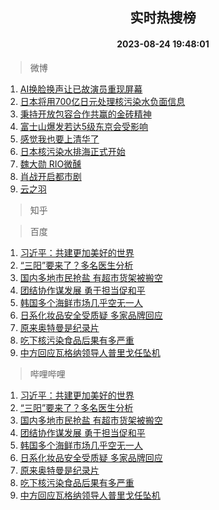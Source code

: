 <div align="center"><h2>实时热搜榜</h2><h4>2023-08-24 19:48:01</h4></div>

> 微博  

1. [AI换脸换声让已故演员重现屏幕](https://s.weibo.com/weibo?q=%23AI%E6%8D%A2%E8%84%B8%E6%8D%A2%E5%A3%B0%E8%AE%A9%E5%B7%B2%E6%95%85%E6%BC%94%E5%91%98%E9%87%8D%E7%8E%B0%E5%B1%8F%E5%B9%95%23&t=31&band_rank=1&Refer=top)<br />
2. [日本将用700亿日元处理核污染水负面信息](https://s.weibo.com/weibo?q=%23%E6%97%A5%E6%9C%AC%E5%B0%86%E7%94%A8700%E4%BA%BF%E6%97%A5%E5%85%83%E5%A4%84%E7%90%86%E6%A0%B8%E6%B1%A1%E6%9F%93%E6%B0%B4%E8%B4%9F%E9%9D%A2%E4%BF%A1%E6%81%AF%23&t=31&band_rank=2&Refer=top)<br />
3. [秉持开放包容合作共赢的金砖精神](https://s.weibo.com/weibo?q=%23%E7%A7%89%E6%8C%81%E5%BC%80%E6%94%BE%E5%8C%85%E5%AE%B9%E5%90%88%E4%BD%9C%E5%85%B1%E8%B5%A2%E7%9A%84%E9%87%91%E7%A0%96%E7%B2%BE%E7%A5%9E%23&t=31&band_rank=3&Refer=top)<br />
4. [富士山爆发若达5级东京会受影响](https://s.weibo.com/weibo?q=%23%E5%AF%8C%E5%A3%AB%E5%B1%B1%E7%88%86%E5%8F%91%E8%8B%A5%E8%BE%BE5%E7%BA%A7%E4%B8%9C%E4%BA%AC%E4%BC%9A%E5%8F%97%E5%BD%B1%E5%93%8D%23&t=31&band_rank=4&Refer=top)<br />
5. [感觉我也要上清华了](https://s.weibo.com/weibo?q=%23%E6%84%9F%E8%A7%89%E6%88%91%E4%B9%9F%E8%A6%81%E4%B8%8A%E6%B8%85%E5%8D%8E%E4%BA%86%23&t=31&band_rank=5&Refer=top)<br />
6. [日本核污染水排海正式开始](https://s.weibo.com/weibo?q=%23%E6%97%A5%E6%9C%AC%E6%A0%B8%E6%B1%A1%E6%9F%93%E6%B0%B4%E6%8E%92%E6%B5%B7%E6%AD%A3%E5%BC%8F%E5%BC%80%E5%A7%8B%23&t=31&band_rank=6&Refer=top)<br />
7. [魏大勋 RIO微醺](https://s.weibo.com/weibo?q=%E9%AD%8F%E5%A4%A7%E5%8B%8B%20RIO%E5%BE%AE%E9%86%BA&t=31&band_rank=7&Refer=top)<br />
8. [肖战开启都市剧](https://s.weibo.com/weibo?q=%23%E8%82%96%E6%88%98%E5%BC%80%E5%90%AF%E9%83%BD%E5%B8%82%E5%89%A7%23&t=31&band_rank=8&Refer=top)<br />
9. [云之羽](https://s.weibo.com/weibo?q=%E4%BA%91%E4%B9%8B%E7%BE%BD&t=31&band_rank=9&Refer=top)<br />

> 知乎  


> 百度  

1. [习近平：共建更加美好的世界](https://www.baidu.com/s?wd=%E4%B9%A0%E8%BF%91%E5%B9%B3%EF%BC%9A%E5%85%B1%E5%BB%BA%E6%9B%B4%E5%8A%A0%E7%BE%8E%E5%A5%BD%E7%9A%84%E4%B8%96%E7%95%8C&sa=fyb_news&rsv_dl=fyb_news)<br />
2. [“三阳”要来了？多名医生分析](https://www.baidu.com/s?wd=%E2%80%9C%E4%B8%89%E9%98%B3%E2%80%9D%E8%A6%81%E6%9D%A5%E4%BA%86%EF%BC%9F%E5%A4%9A%E5%90%8D%E5%8C%BB%E7%94%9F%E5%88%86%E6%9E%90&sa=fyb_news&rsv_dl=fyb_news)<br />
3. [国内多地市民抢盐 有超市货架被搬空](https://www.baidu.com/s?wd=%E5%9B%BD%E5%86%85%E5%A4%9A%E5%9C%B0%E5%B8%82%E6%B0%91%E6%8A%A2%E7%9B%90+%E6%9C%89%E8%B6%85%E5%B8%82%E8%B4%A7%E6%9E%B6%E8%A2%AB%E6%90%AC%E7%A9%BA&sa=fyb_news&rsv_dl=fyb_news)<br />
4. [团结协作谋发展 勇于担当促和平](https://www.baidu.com/s?wd=%E5%9B%A2%E7%BB%93%E5%8D%8F%E4%BD%9C%E8%B0%8B%E5%8F%91%E5%B1%95+%E5%8B%87%E4%BA%8E%E6%8B%85%E5%BD%93%E4%BF%83%E5%92%8C%E5%B9%B3&sa=fyb_news&rsv_dl=fyb_news)<br />
5. [韩国多个海鲜市场几乎空无一人](https://www.baidu.com/s?wd=%E9%9F%A9%E5%9B%BD%E5%A4%9A%E4%B8%AA%E6%B5%B7%E9%B2%9C%E5%B8%82%E5%9C%BA%E5%87%A0%E4%B9%8E%E7%A9%BA%E6%97%A0%E4%B8%80%E4%BA%BA&sa=fyb_news&rsv_dl=fyb_news)<br />
6. [日系化妆品安全受质疑 多家品牌回应](https://www.baidu.com/s?wd=%E6%97%A5%E7%B3%BB%E5%8C%96%E5%A6%86%E5%93%81%E5%AE%89%E5%85%A8%E5%8F%97%E8%B4%A8%E7%96%91+%E5%A4%9A%E5%AE%B6%E5%93%81%E7%89%8C%E5%9B%9E%E5%BA%94&sa=fyb_news&rsv_dl=fyb_news)<br />
7. [原来奥特曼是纪录片](https://www.baidu.com/s?wd=%E5%8E%9F%E6%9D%A5%E5%A5%A5%E7%89%B9%E6%9B%BC%E6%98%AF%E7%BA%AA%E5%BD%95%E7%89%87&sa=fyb_news&rsv_dl=fyb_news)<br />
8. [吃下核污染食品后果有多严重](https://www.baidu.com/s?wd=%E5%90%83%E4%B8%8B%E6%A0%B8%E6%B1%A1%E6%9F%93%E9%A3%9F%E5%93%81%E5%90%8E%E6%9E%9C%E6%9C%89%E5%A4%9A%E4%B8%A5%E9%87%8D&sa=fyb_news&rsv_dl=fyb_news)<br />
9. [中方回应瓦格纳领导人普里戈任坠机](https://www.baidu.com/s?wd=%E4%B8%AD%E6%96%B9%E5%9B%9E%E5%BA%94%E7%93%A6%E6%A0%BC%E7%BA%B3%E9%A2%86%E5%AF%BC%E4%BA%BA%E6%99%AE%E9%87%8C%E6%88%88%E4%BB%BB%E5%9D%A0%E6%9C%BA&sa=fyb_news&rsv_dl=fyb_news)<br />

> 哔哩哔哩  

1. [习近平：共建更加美好的世界](https://www.baidu.com/s?wd=%E4%B9%A0%E8%BF%91%E5%B9%B3%EF%BC%9A%E5%85%B1%E5%BB%BA%E6%9B%B4%E5%8A%A0%E7%BE%8E%E5%A5%BD%E7%9A%84%E4%B8%96%E7%95%8C&sa=fyb_news&rsv_dl=fyb_news)<br />
2. [“三阳”要来了？多名医生分析](https://www.baidu.com/s?wd=%E2%80%9C%E4%B8%89%E9%98%B3%E2%80%9D%E8%A6%81%E6%9D%A5%E4%BA%86%EF%BC%9F%E5%A4%9A%E5%90%8D%E5%8C%BB%E7%94%9F%E5%88%86%E6%9E%90&sa=fyb_news&rsv_dl=fyb_news)<br />
3. [国内多地市民抢盐 有超市货架被搬空](https://www.baidu.com/s?wd=%E5%9B%BD%E5%86%85%E5%A4%9A%E5%9C%B0%E5%B8%82%E6%B0%91%E6%8A%A2%E7%9B%90+%E6%9C%89%E8%B6%85%E5%B8%82%E8%B4%A7%E6%9E%B6%E8%A2%AB%E6%90%AC%E7%A9%BA&sa=fyb_news&rsv_dl=fyb_news)<br />
4. [团结协作谋发展 勇于担当促和平](https://www.baidu.com/s?wd=%E5%9B%A2%E7%BB%93%E5%8D%8F%E4%BD%9C%E8%B0%8B%E5%8F%91%E5%B1%95+%E5%8B%87%E4%BA%8E%E6%8B%85%E5%BD%93%E4%BF%83%E5%92%8C%E5%B9%B3&sa=fyb_news&rsv_dl=fyb_news)<br />
5. [韩国多个海鲜市场几乎空无一人](https://www.baidu.com/s?wd=%E9%9F%A9%E5%9B%BD%E5%A4%9A%E4%B8%AA%E6%B5%B7%E9%B2%9C%E5%B8%82%E5%9C%BA%E5%87%A0%E4%B9%8E%E7%A9%BA%E6%97%A0%E4%B8%80%E4%BA%BA&sa=fyb_news&rsv_dl=fyb_news)<br />
6. [日系化妆品安全受质疑 多家品牌回应](https://www.baidu.com/s?wd=%E6%97%A5%E7%B3%BB%E5%8C%96%E5%A6%86%E5%93%81%E5%AE%89%E5%85%A8%E5%8F%97%E8%B4%A8%E7%96%91+%E5%A4%9A%E5%AE%B6%E5%93%81%E7%89%8C%E5%9B%9E%E5%BA%94&sa=fyb_news&rsv_dl=fyb_news)<br />
7. [原来奥特曼是纪录片](https://www.baidu.com/s?wd=%E5%8E%9F%E6%9D%A5%E5%A5%A5%E7%89%B9%E6%9B%BC%E6%98%AF%E7%BA%AA%E5%BD%95%E7%89%87&sa=fyb_news&rsv_dl=fyb_news)<br />
8. [吃下核污染食品后果有多严重](https://www.baidu.com/s?wd=%E5%90%83%E4%B8%8B%E6%A0%B8%E6%B1%A1%E6%9F%93%E9%A3%9F%E5%93%81%E5%90%8E%E6%9E%9C%E6%9C%89%E5%A4%9A%E4%B8%A5%E9%87%8D&sa=fyb_news&rsv_dl=fyb_news)<br />
9. [中方回应瓦格纳领导人普里戈任坠机](https://www.baidu.com/s?wd=%E4%B8%AD%E6%96%B9%E5%9B%9E%E5%BA%94%E7%93%A6%E6%A0%BC%E7%BA%B3%E9%A2%86%E5%AF%BC%E4%BA%BA%E6%99%AE%E9%87%8C%E6%88%88%E4%BB%BB%E5%9D%A0%E6%9C%BA&sa=fyb_news&rsv_dl=fyb_news)<br />

